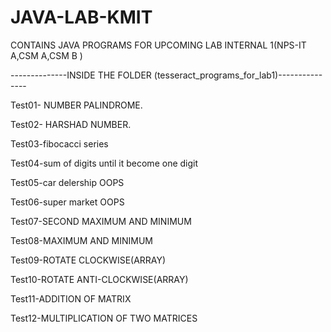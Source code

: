 # JAVA-LAB-KMIT
CONTAINS JAVA PROGRAMS FOR UPCOMING LAB INTERNAL 1(NPS-IT A,CSM A,CSM B )

--------------INSIDE THE FOLDER (tesseract_programs_for_lab1)---------------

Test01- NUMBER PALINDROME.

Test02- HARSHAD NUMBER.

Test03-fibocacci series

Test04-sum of digits until it become one digit

Test05-car delership OOPS

Test06-super market OOPS

Test07-SECOND MAXIMUM AND MINIMUM

Test08-MAXIMUM AND MINIMUM

Test09-ROTATE CLOCKWISE(ARRAY)

Test10-ROTATE ANTI-CLOCKWISE(ARRAY)

Test11-ADDITION OF MATRIX

Test12-MULTIPLICATION OF TWO MATRICES

